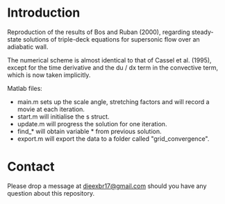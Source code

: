 # Introduction
Reproduction of the results of Bos and Ruban (2000), regarding steady-state solutions of triple-deck equations for supersonic flow over an adiabatic wall.

The numerical scheme is almost identical to that of Cassel et al. (1995), except for the time derivative and the du / dx term in the convective term, which is now taken implicitly.

Matlab files:
- main.m sets up the scale angle, stretching factors and will record a movie at each iteration.
- start.m will initialise the s struct.
- update.m will progress the solution for one iteration.
- find_* will obtain variable * from previous solution.
- export.m will export the data to a folder called "grid_convergence".

# Contact

Please drop a message at dieexbr17@gmail.com should you have any question about this repository.
